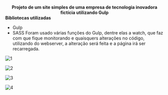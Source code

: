 **<center>Projeto de um site simples de uma empresa de tecnologia inovadora fictícia utilizando Gulp</center>**
**Bibliotecas utilizadas**
- Gulp
- SASS
Foram usado várias funções do Gulp, dentre elas a watch, que faz com que fique monitorando e quaisquers alterações no código, utilizando do webserver, a alteração será feita e a página irá ser recarregada.

![1](https://github.com/Tech2as/Gulp/assets/95533385/b3a77a71-a30a-4c71-9dad-629e83e99863)

![2](https://github.com/Tech2as/Gulp/assets/95533385/59aac9a4-9989-474b-9371-52e431bf613a)

![3](https://github.com/Tech2as/Gulp/assets/95533385/431d6d85-b33b-4854-89ac-bcf915c6c77b)

![4](https://github.com/Tech2as/Gulp/assets/95533385/67ed3925-f90c-4dc2-95f8-48d1c1102272)



 

